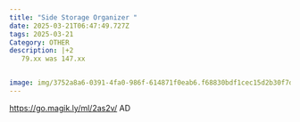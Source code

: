 ```yaml
---
title: "Side Storage Organizer "
date: 2025-03-21T06:47:49.727Z
tags: 2025-03-21
Category: OTHER
description: |+2
   79.xx was 147.xx


image: img/3752a8a6-0391-4fa0-986f-614871f0eab6.f68830bdf1cec15d2b30f7d6a7ae8516.webp
---
```

https://go.magik.ly/ml/2as2v/
AD